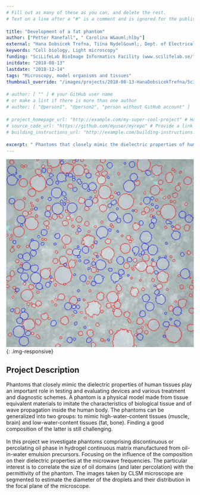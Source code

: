```yaml
---
# Fill out as many of these as you can, and delete the rest.
# Text on a line after a "#" is a comment and is ignored for the published page.

title: "Development of a fat phantom"
author: ["Petter Ranefall", " Carolina W&auml;hlby"]
external: "Hana Dobsicek Trefna, Tiina Nydel&ouml;, Dept. of Electrical Engineering, Chalmers University of Technology"
keywords: "Cell biology, Light microscopy"
funding: "SciLifeLab BioImage Informatics Facility (www.scilifelab.se/facilities/bioimage-informatics)"
initdate: "2018-08-13"
lastdate: "2018-12-14"
tags: "Microscopy, model organisms and tissues"
thumbnail_override: "/images/projects/2018-08-13-HanaDobsicekTrefna/5c3da40624c6f.png"

# author: [ "" ] # your GitHub user name
# or make a list if there is more than one author
# author: [ "@person1", "@person2", "person without GitHub account" ]

# project_homepage_url: "http://example.com/my-super-cool-project" # Homepage for this project
# source_code_url: "https://github.com/myuser/myrepo" # Provide a link to your code
# building_instructions_url: "http://example.com/building-instructions.pdf" # how to build the model out of LEGO (*not* how to build the source code)

excerpt: " Phantoms that closely mimic the dielectric properties of human tissues play an important role in testing and evaluating devices and various treatment and diagnostic schemes. A phantom is a physical m..."
---
```


![Development of a fat phantom](/images/projects/2018-08-13-HanaDobsicekTrefna/5c3da40624c6f.png){: .img-responsive}
## Project Description
 Phantoms that closely mimic the dielectric properties of human tissues play an important role in testing and evaluating devices and various treatment and diagnostic schemes. A phantom is a physical model made from tissue equivalent materials to imitate the characteristics of biological tissue and of wave propagation inside the human body. The phantoms can be generalized into two groups: to mimic high-water-content tissues (muscle, brain) and low-water-content tissues (fat, bone). Finding a good composition of the latter is still challenging.<br/><br/>In this project we investigate phantoms comprising discontinuous or percolating oil phase in hydrogel continuous matrix manufactured from oil-in-water emulsion precursors. Focusing on the influence of the composition on their dielectric properties at the microwave frequencies. The particular interest is to correlate the size of oil domains (and later percolation) with the permittivity of the phantom. The images taken by CLSM microscope are segmented to estimate the diameter of the droplets and their distribution in the focal plane of the microscope. 
